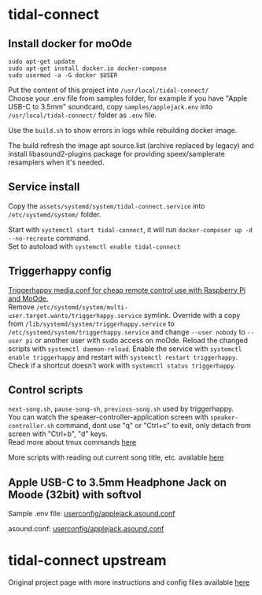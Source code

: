# tidal-connect

## Install docker for moOde

```code
sudo apt-get update
sudo apt-get install docker.io docker-compose
sudo usermod -a -G docker $USER
```

Put the content of this project into `/usr/local/tidal-connect/`  
Choose your .env file from samples folder, for example if you have "Apple USB-C to 3.5mm" soundcard, copy `samples/applejack.env` into `/usr/local/tidal-connect/` folder as `.env` file.  

Use the `build.sh` to show errors in logs while rebuilding docker image.

The build refresh the image apt source.list (archive replaced by legacy) and install libasound2-plugins package for providing speex/samplerate resamplers when it's needed.  

## Service install

Copy the `assets/systemd/system/tidal-connect.service` into `/etc/systemd/system/` folder.  

Start with `systemctl start tidal-connect`, it will run `docker-composer up -d --no-recreate` command.  
Set to autoload with `systemctl enable tidal-connect`

## Triggerhappy config
[Triggerhappy media.conf for cheap remote control use with Raspberry Pi and MoOde.](https://github.com/zamiere/tidal-connect/blob/main/assets/triggerhappy/triggers.d/media.conf)  
Remove `/etc/systemd/system/multi-user.target.wants/triggerhappy.service` symlink.
Override with a copy from `/lib/systemd/system/triggerhappy.service` to `/etc/systemd/system/triggerhappy.service` and change `--user nobody` to `--user pi` or another user with sudo access on moOde.
Reload the changed scripts with `systemctl daemon-reload`.
Enable the service with `systemctl enable triggerhappy` and restart with `systemctl restart triggerhappy`.
Check if a shortcut doesn't work with `systemctl status triggerhappy`.

## Control scripts

`next-song.sh`, `pause-song-sh`, `previous-song.sh` used by triggerhappy.  
You can watch the speaker-controller-application screen with `speaker-controller.sh` command, dont use "q" or "Ctrl+c" to exit, only detach from screen with "Ctrl+b", "d" keys.  
Read more about tmux commands [here](https://man7.org/linux/man-pages/man1/tmux.1.html)

More scripts with reading out current song title, etc. available [here](https://github.com/ce-designs/tidal-connect-docker)

## Apple USB-C to 3.5mm Headphone Jack on Moode (32bit) with softvol

Sample .env file:
[userconfig/applejack.asound.conf](https://github.com/zamiere/tidal-connect/blob/main/samples/applejack.env)

asound.conf:
[userconfig/applejack.asound.conf](https://github.com/zamiere/tidal-connect/blob/main/userconfig/applejack.asound.conf)

# tidal-connect upstream

Original project page with more instructions and config files available [here](https://github.com/GioF71/tidal-connect/)
